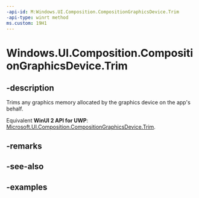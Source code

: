 ```yaml
---
-api-id: M:Windows.UI.Composition.CompositionGraphicsDevice.Trim
-api-type: winrt method
ms.custom: 19H1
---
```


<!-- Method syntax.
public void CompositionGraphicsDevice.Trim()
-->

# Windows.UI.Composition.CompositionGraphicsDevice.Trim

## -description

Trims any graphics memory allocated by the graphics device on the app's behalf.

Equivalent **WinUI 2 API for UWP**: [Microsoft.UI.Composition.CompositionGraphicsDevice.Trim](/windows/winui/api/microsoft.ui.composition.compositiongraphicsdevice.trim).

## -remarks

## -see-also

## -examples


